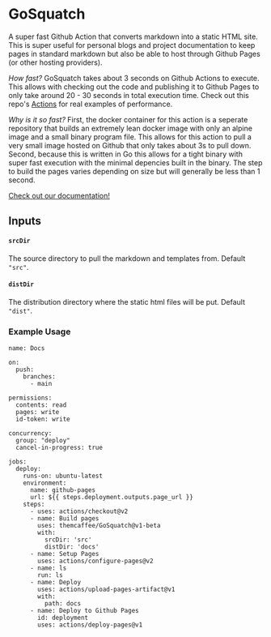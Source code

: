 # GoSquatch

A super fast Github Action that converts markdown into a static HTML site. This is super useful for personal blogs and project documentation
to keep pages in standard markdown but also be able to host through Github Pages (or other hosting providers).

_How fast?_ GoSquatch takes about 3 seconds on Github Actions to execute. This allows with checking out the code and publishing it to Github Pages to only take around 20 - 30 seconds in total execution time. Check out this repo's [Actions](https://github.com/themcaffee/GoSquatch/actions) for real examples of performance.

_Why is it so fast?_ First, the docker container for this action is a seperate repository that builds an extremely lean docker image with only an alpine image and a small binary program file. This allows for this action to pull a very small image hosted on Github that only takes about 3s to pull down. Second, because this is written in Go this allows for a tight binary with super fast execution with the minimal depencies built in the binary. The step to build the pages varies depending on size but will generally be less than 1 second. 

[Check out our documentation!](https://mitchmcaffee.com/GoSquatch/)

## Inputs

#### `srcDir`

The source directory to pull the markdown and templates from. Default `"src"`.

#### `distDir`

The distribution directory where the static html files will be put. Default `"dist"`.

### Example Usage

```
name: Docs

on:
  push:
    branches:
      - main

permissions:
  contents: read
  pages: write
  id-token: write

concurrency:
  group: "deploy"
  cancel-in-progress: true

jobs:
  deploy:
    runs-on: ubuntu-latest
    environment:
      name: github-pages
      url: ${{ steps.deployment.outputs.page_url }}
    steps:
      - uses: actions/checkout@v2
      - name: Build pages
        uses: themcaffee/GoSquatch@v1-beta
        with:
          srcDir: 'src'
          distDir: 'docs'
      - name: Setup Pages
        uses: actions/configure-pages@v2
      - name: ls
        run: ls
      - name: Deploy
        uses: actions/upload-pages-artifact@v1
        with:
          path: docs
      - name: Deploy to Github Pages
        id: deployment
        uses: actions/deploy-pages@v1
```